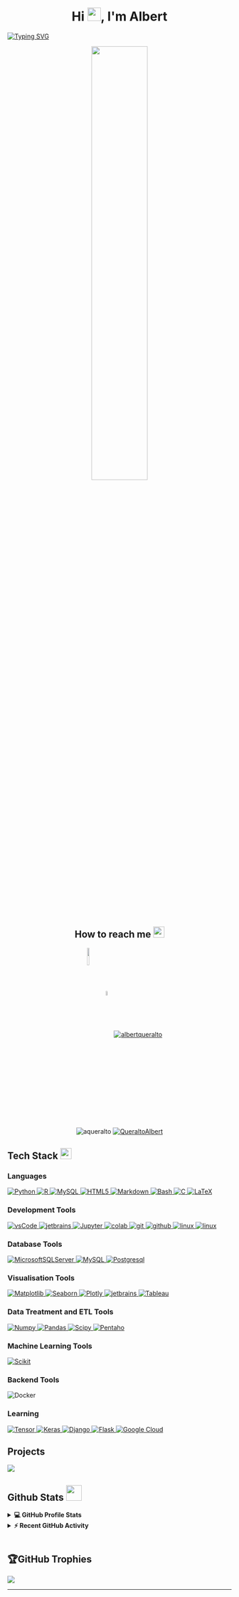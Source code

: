 <!--
**aqueralto/aqueralto** is a ✨ _special_ ✨ repository because its `README.md` (this file) appears on your GitHub profile.

Here are some ideas to get you started:

- 🔭 I’m currently working on ...
- 🌱 I’m currently learning ...
- 👯 I’m looking to collaborate on ...
- 🤔 I’m looking for help with ...
- 💬 Ask me about ...
- 📫 How to reach me: ...
- 😄 Pronouns: ...
- ⚡ Fun fact: ...
-->

<h1 align="center">Hi <img src = "https://raw.githubusercontent.com/MartinHeinz/MartinHeinz/master/wave.gif" width = 30px>, I'm Albert</h1>

[![Typing SVG](https://readme-typing-svg.herokuapp.com?width=1000&lines=Welcome+to+my+GitHub+Profile!;I+am+a+Data+Scientist%2C+Physicist+and+PhD+in+Materials+Science;I+am+also+a+Computer+Science+and+Coding+Enthusiast)](https://git.io/typing-svg)

<div id="header" align="center">
  <img src="https://media0.giphy.com/media/RbDKaczqWovIugyJmW/giphy.gif?cid=790b7611962ac554c3cf1cafb77560935eb9867325f9344f&rid=giphy.gif&ct=g" width="50%" height="50%">

## How to reach me <img src = "https://media1.giphy.com/media/5WJ6SOKeNKrSzblU4R/giphy.gif?cid=ecf05e47mww72ovcbhd0dxbva0nqpqxm1mdu1mfw57rw6g8f&rid=giphy.gif&ct=s" width = 25 px>

<a href="https://twitter.com/queraltoalbert" target="blank"><img align="center" src="https://cdn.pixabay.com/photo/2018/06/22/19/03/logo-3491390__340.png" width="10%" height="10%"></a>
<a href="https://linkedin.com/in/albertqueralto" target="blank"><img align="center" src="https://cdn.pixabay.com/photo/2017/07/04/12/16/social-2470870_960_720.png" alt="albertqueralto" width="5%" height="5%"></a>
<a href="https://kaggle.com/albertqueralto" target="blank"><img align="center" src="https://i.ibb.co/XS7hq0j/kaggle.png" alt="albertqueralto"></a>	
	
<img src="https://komarev.com/ghpvc/?username=aqueralto&label=Profile%20views&color=0e75b6&style=flat" alt="aqueralto" /> <a href="https://twitter.com/queraltoalbert" target="blank"><img src="https://img.shields.io/twitter/follow/QueraltoAlbert?logo=twitter&style=for-the-badge" alt="QueraltoAlbert" /></a>
	
</div>

## Tech Stack <img src = "https://media2.giphy.com/media/QssGEmpkyEOhBCb7e1/giphy.gif?cid=ecf05e47a0n3gi1bfqntqmob8g9aid1oyj2wr3ds3mg700bl&rid=giphy.gif" width = 25px>
	
### Languages 
<p align="left">
  <a href="https://www.python.org" target="_blank">
    <img alt="Python" src="https://img.shields.io/badge/Python-3776AB?style=for-the-badge&logo=python&logoColor=white">
  </a>
	
  <a href="https://www.r-project.org/" target="_blank">
	   <img alt="R" src="https://img.shields.io/badge/R-276DC3?logo=r&logoColor=fff&style=for-the-badge">
  </a>

  <a href="https://www.mysql.com/">
	<img alt="MySQL" src="https://img.shields.io/badge/SQL-CC2927?style=for-the-badge&logo=microsoft%20sql%20server&logoColor=white">
  </a>

 <a href="www.html.com" target="_blank">
	<img alt="HTML5" src="https://img.shields.io/badge/html5-%23E34F26.svg?style=for-the-badge&logo=html5&logoColor=white">
</a>

 <a href="https://daringfireball.net/projects/markdown/" target="_blank">
	<img alt="Markdown" src="https://img.shields.io/badge/markdown-%23000000.svg?style=for-the-badge&logo=markdown&logoColor=white">
 </a>

 <a href="https://www.gnu.org/software/bash/" target="_blank">
		  <img alt="Bash" src="https://img.shields.io/badge/GNU%20Bash-4EAA25?logo=gnubash&logoColor=fff&style=for-the-badge">
 </a>

 <a href="https://www.cprogramming.com/" target="_blank">
		  <img alt="C" src="https://img.shields.io/badge/C-A8B9CC?style=for-the-badge&logo=c&logoColor=white">
 </a>

 <a href="https://www.latex-project.org" target="_blank">
		  <img alt="LaTeX" src="https://img.shields.io/badge/LaTeX-008080?logo=latex&logoColor=fff&style=for-the-badge">
 </a>

</p>
	  
### Development Tools
<p>
  <a href="https://code.visualstudio.com/" target="_blank">
	    <img src="https://img.shields.io/badge/vscode-007ACC.svg?style=for-the-badge&logo=visualstudiocode&logoColor=white" alt="vsCode"/> 
  </a>
  <a href="https://www.jetbrains.com/" target="_blank">
	    <img src="https://img.shields.io/badge/PyCharm-000000.svg?&style=for-the-badge&logo=PyCharm&logoColor=white" alt="jetbrains" />
  </a>
  <a href="https://jupyter.org/" target="_blank">
	    <img alt="Jupyter" src="https://img.shields.io/badge/Jupyter-F37626.svg?&style=for-the-badge&logo=Jupyter&logoColor=white">
  </a>
  <a href="https://colab.research.google.com/" target="_blank">
	    <img alt="colab" src="https://img.shields.io/badge/Colab-F9AB00?style=for-the-badge&logo=googlecolab&color=525252">
  </a>
  <a href="https://git-scm.com/" target="_blank">
	    <img src="https://img.shields.io/badge/git-F05032.svg?style=for-the-badge&logo=git&logoColor=white"
	      alt="git"/>
  </a>
  <a href="https://github.com/" target="_blank">
	    <img src="https://img.shields.io/badge/github-181717.svg?style=for-the-badge&logo=github&logoColor=white" alt="github" />
  </a>

  <a href="www.linux.org" target="_blank">
	    <img src="https://img.shields.io/badge/Linux-FCC624?logo=linux&logoColor=000&style=for-the-badge" alt="linux" />
  </a>

  <a href="www.ubuntu.com" target="_blank">
	    <img src="https://img.shields.io/badge/Ubuntu-E95420?logo=ubuntu&logoColor=fff&style=for-the-badge" alt="linux" />
  </a>

</p>

	
### Database Tools
<p>
  <a href="https://www.microsoft.com/en-us/sql-server/sql-server-downloads" target="_blank">
	    <img alt="MicrosoftSQLServer" src="https://img.shields.io/badge/Microsoft%20SQL%20Server-CC2927?style=for-the-badge&logo=microsoft%20sql%20server&logoColor=white">
  </a>
  <a href="https://www.mysql.com" target="_blank">
	    <img alt="MySQL" src="https://img.shields.io/badge/mysql-%2300f.svg?style=for-the-badge&logo=mysql&logoColor=white">
  </a>
  <a href="https://www.postgresql.org" target="_blank">
	    <img alt="Postgresql" src="https://img.shields.io/badge/postgresql-%23316192.svg?style=for-the-badge&logo=postgresql&logoColor=white">
  </a>

</p>
	  
### Visualisation Tools
<p>  
  <a href="https://matplotlib.org/" target="_blank">
	    <img alt="Matplotlib" src="https://img.shields.io/badge/Matplotlib-F37626.svg?style=for-the-badge&logo=matplotlib&logoColor=white">
  </a>

  <a href="https://seaborn.pydata.org" target="_blank">
	    <img alt="Seaborn" src="https://img.shields.io/badge/Seaborn-00A98F?style=for-the-badge&logo=Seaborn&logoColor=white">
  </a>

  <a href="https://plotly.com/" target="_blank">
	    <img alt="Plotly" src="https://img.shields.io/badge/Plotly-239120?style=for-the-badge&logo=plotly&logoColor=white">
  </a>

  <a href="" target="_blank">
	    <img src="https://img.shields.io/badge/PowerBI-F2C811?style=for-the-badge&logo=Power%20BI&logoColor=white" alt="jetbrains" />
  </a>

  <a href="www.tableau.com" target="_blank">
	    <img alt="Tableau" src="https://img.shields.io/badge/Tableau-E97627?logo=tableau&logoColor=fff&style=for-the-badge">
  </a>

</p>

### Data Treatment and ETL Tools
<p> 
  
  <a href="https://numpy.org/" target="_blank">
    <img alt="Numpy" src="https://img.shields.io/badge/Numpy-777BB4?style=for-the-badge&logo=numpy&logoColor=white">
  </a>

   <a href="https://pandas.pydata.org/" target="_blank">
    <img alt="Pandas" src="https://img.shields.io/badge/Pandas-2C2D72?style=for-the-badge&logo=pandas&logoColor=white">
  </a>
  
  <a href="https://scipy.org/" target="_blank">
    <img alt="Scipy" src="https://img.shields.io/badge/SciPy-%230C55A5.svg?style=for-the-badge&logo=scipy&logoColor=%white">
  </a>

<a href="http://pentaho.com/" target="_blank">
    <img alt="Pentaho" src="https://img.shields.io/badge/Pentaho Data Integration-F37626.svg?style=for-the-badge&logo=pdi&logoColor=white">
  </a>

 </p>
  

### Machine Learning Tools
<p>

   <a href="https://scikit-learn.org/" target="_blank">
    <img alt="Scikit" src="https://img.shields.io/badge/scikit_learn-F7931E?style=for-the-badge&logo=scikit-learn&logoColor=white">
  </a>

 </p>

### Backend Tools
<p
   <a href="" target="_blank">
    <img alt="Docker" src="https://img.shields.io/badge/Docker-2496ED?logo=docker&logoColor=fff&style=for-the-badge">
  </a>

</p>
<!-- <a href="" target="_blank">
    <img alt="Django" src="https://img.shields.io/badge/django-%23092E20.svg?style=for-the-badge&logo=django&logoColor=white">
  </a>
  
  <a href="" target="_blank">
    <img alt="FastApi" src="https://img.shields.io/badge/FastAPI-005571?style=for-the-badge&logo=fastapi">
  </a>
  <a href="https://opencv.org/" target="_blank">
    <img alt="OpenCV" src="https://img.shields.io/badge/OpenCV-27338e?style=for-the-badge&logo=OpenCV&logoColor=white">
  </a>
  <a href="" target="_blank">
    <img alt="Flask" src="https://img.shields.io/badge/flask-%23000.svg?style=for-the-badge&logo=flask&logoColor=white">
  </a>
  <a href="https://streamlit.io/" target="_blank">
    <img alt="Streamlit" src="https://img.shields.io/badge/Streamlit-FF4B4B?style=for-the-badge&logo=Streamlit&logoColor=white">
  </a>
 </p>-->
 
 <!--### Cloud Platforms
<p
   <a href="https://azure.microsoft.com" target="_blank">
    <img alt="Azure" src="https://img.shields.io/badge/azure-%230072C6.svg?style=for-the-badge&logo=microsoftazure&logoColor=white-">
  </a>
  <a href="" target="_blank">
    <img alt="Google Cloud" src="https://img.shields.io/badge/GoogleCloud-%234285F4.svg?style=for-the-badge&logo=google-cloud&logoColor=white">
  </a>
  
</p>-->
 
<!-- ### Automation Tools
<p
  <a href="https://www.selenium.dev/" target="_blank">
    <img alt="Selenium" src="https://img.shields.io/badge/Selenium-43B02A?style=for-the-badge&logo=Selenium&logoColor=white">
  </a>
  <a href="https://www.selenium.dev/" target="_blank">
    <img alt="Arduino" src="https://img.shields.io/badge/-Arduino-00979D?style=for-the-badge&logo=Arduino&logoColor=white">
  </a>

 </p>-->
 
 ### Learning
 <p>
  
  <a href="https://www.tensorflow.org" target="_blank">
    <img alt="Tensor" src="https://img.shields.io/badge/TensorFlow-FF6F00?style=for-the-badge&logo=tensorflow&logoColor=white">
  </a>
  
  <a href="https://keras.io/" target="_blank">
    <img alt="Keras" src="https://img.shields.io/badge/Keras-D00000?style=for-the-badge&logo=Keras&logoColor=white">
  </a>
  
 <a href="www.djangoproject.com" target="_blank">
    <img alt="Django" src="https://img.shields.io/badge/django-%23092E20.svg?style=for-the-badge&logo=django&logoColor=white">
  </a>

  <a href="https://flask.palletsprojects.com" target="_blank">
    <img alt="Flask" src="https://img.shields.io/badge/flask-%23000.svg?style=for-the-badge&logo=flask&logoColor=white">
  </a>
  
  <a href="https://cloud.google.com" target="_blank">
    <img alt="Google Cloud" src="https://img.shields.io/badge/GoogleCloud-%234285F4.svg?style=for-the-badge&logo=google-cloud&logoColor=white">
  </a>
  
 </p>

## Projects

<a href="https://github.com/aqueralto/ml_ijp_deposition_paper">

  <!-- Change the `github-readme-stats.anuraghazra1.vercel.app` to `github-readme-stats.vercel.app`  -->

  <img align="center" src="https://github-readme-stats.anuraghazra1.vercel.app/api/pin/?username=aqueralto&repo=ml_ijp_deposition_paper&theme=tokyonight" />

</a>  

## Github Stats <img src = "https://i.pinimg.com/originals/65/c4/f4/65c4f452571be1261e9c623f7da488ac.gif" width = 35px>

<details> 
  <summary><b>💻 GitHub Profile Stats</b></summary>
  <br/>
  <p align="center">
    <a href="https://github.com/anuraghazra/github-readme-stats"><img alt="Albert Queralto's Github Stats" src="https://github-readme-stats.vercel.app/api?username=aqueralto&show_icons=true&count_private=true&theme=tokyonight" height="192px"/></a>
<br/>
  &nbsp;
	  <img src="https://github-readme-stats.vercel.app/api/top-langs?username=aqueralto&show_icons=true&locale=en&layout=compact&theme=tokyonight" alt="aqueralto" height="130px"/>
  <br/>
	  <img align="center" src="https://github-readme-streak-stats.herokuapp.com/?user=aqueralto&theme=tokyonight" alt="aqueralto" height="192px"/>
  <br/>
  </p>
</details>

<details>
  <summary><b>⚡ Recent GitHub Activity</b></summary>
  <br/>
   <a href="https://github.com/aqueralto"><img alt="Albert Queralto's Activity Graph" src="https://activity-graph.herokuapp.com/graph?username=aqueralto&custom_title=Albert%20Queralto's%20Contribution%20Graph&theme=react-dark" /></a>
  <br/>

</details>

<br/>

## 🏆GitHub Trophies
![](https://github-profile-trophy.vercel.app/?username=aqueralto&theme=tokyonight&no-frame=false&no-bg=false&margin-w=4)

<!--
<p align="center">
  <img src="https://github.com/aqueralto/aqueralto/blob/output/github-contribution-grid-snake.svg"
    alt="snake" />
</p>
-->
	
------

